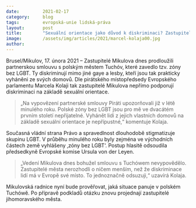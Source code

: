 ```yaml
---
date:         2021-02-17
category:     blog
tags:         evropská-unie lidská-práva
layout:       post
title:        "Sexuální orientace jako důvod k diskriminaci? Zastupitelstvo Mikulova nepřímo podporuje zóny bez LGBT, říká Kolaja"
image:        /assets/img/articles/2021/marcel-kolaja00.jpg
author:       
---
```


Brusel/Mikulov, 17. února 2021 – Zastupitelé Mikulova dnes prodloužili partnerskou smlouvu s polským městem Tuchóv, které zavedlo tzv. zóny bez LGBT. Ty diskriminují mimo jiné gaye a lesby, kteří jsou tak prakticky vyháněni ze svých domovů. Dle pirátského místopředsedy Evropského parlamentu Marcela Kolaji tak zastupitelé Mikulova nepřímo podporují diskriminaci na základě sexuální orientace.

> „Na vypovězení partnerské smlouvy Piráti upozorňovali již v létě minulého roku. Polské zóny bez LGBT jsou pro mě ve dvacátém prvním století nepřijatelné. Vyhánět lidi z jejich vlastních domovů na základě sexuální orientace je nepřípustné,“ komentuje Kolaja. 

Současná vládní strana Právo a spravedlnost dlouhodobě stigmatizuje skupinu LGBT. V průběhu minulého roku byly zejména ve východních částech země vyhlášeny ‚zóny bez LGBT‘. Postup hlasitě odsoudila předsedkyně Evropské komise Ursula von der Leyen.

> „Vedení Mikulova dnes bohužel smlouvu s Tuchówem nevypovědělo. Zastupitelé města nerozhodli o ničem menším, než že diskriminace lidí má v Evropě své místo. To jednoznačně odsuzuji,“ uzavírá Kolaja.

Mikulovská radnice nyní bude prověřovat, jaká situace panuje v polském Tuchówě. Po přípravě podkladů otázku znovu projednají zastupitelé jihomoravského města. 
